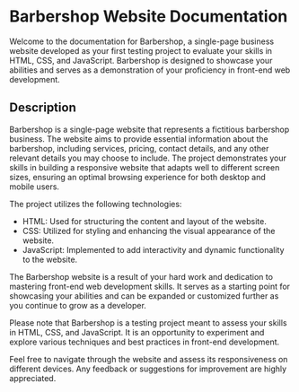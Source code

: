 # Barbershop Website Documentation

Welcome to the documentation for Barbershop, a single-page business website developed as your first testing project to evaluate your skills in HTML, CSS, and JavaScript. Barbershop is designed to showcase your abilities and serves as a demonstration of your proficiency in front-end web development.

## Description

Barbershop is a single-page website that represents a fictitious barbershop business. The website aims to provide essential information about the barbershop, including services, pricing, contact details, and any other relevant details you may choose to include. The project demonstrates your skills in building a responsive website that adapts well to different screen sizes, ensuring an optimal browsing experience for both desktop and mobile users.

The project utilizes the following technologies:

- HTML: Used for structuring the content and layout of the website.
- CSS: Utilized for styling and enhancing the visual appearance of the website.
- JavaScript: Implemented to add interactivity and dynamic functionality to the website.

The Barbershop website is a result of your hard work and dedication to mastering front-end web development skills. It serves as a starting point for showcasing your abilities and can be expanded or customized further as you continue to grow as a developer.

Please note that Barbershop is a testing project meant to assess your skills in HTML, CSS, and JavaScript. It is an opportunity to experiment and explore various techniques and best practices in front-end development.

Feel free to navigate through the website and assess its responsiveness on different devices. Any feedback or suggestions for improvement are highly appreciated.

